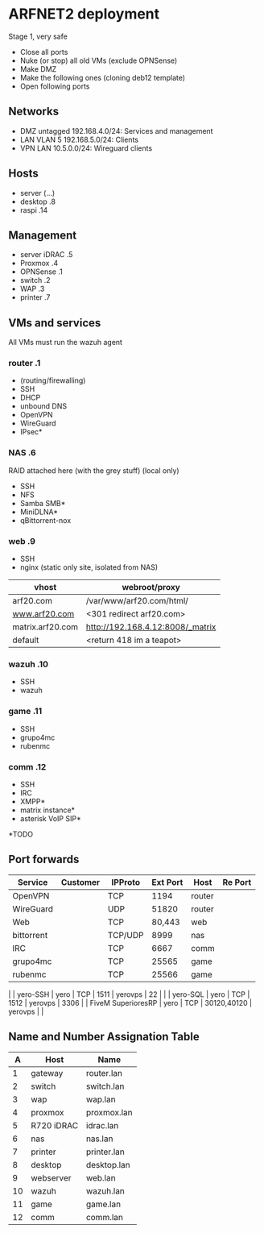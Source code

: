 # ARFNET2 deployment

Stage 1, very safe
 - Close all ports
 - Nuke (or stop) all old VMs (exclude OPNSense)
 - Make DMZ
 - Make the following ones (cloning deb12 template)
 - Open following ports

## Networks
 - DMZ untagged 192.168.4.0/24: Services and management
 - LAN VLAN 5   192.168.5.0/24: Clients
 - VPN LAN      10.5.0.0/24: Wireguard clients

## Hosts
 - server (...)
 - desktop .8
 - raspi .14

## Management
 - server iDRAC .5
 - Proxmox .4
 - OPNSense .1
 - switch .2
 - WAP .3
 - printer .7

## VMs and services
All VMs must run the wazuh agent

### router .1
 - (routing/firewalling)
 - SSH
 - DHCP
 - unbound DNS
 - OpenVPN
 - WireGuard
 - IPsec*

### NAS .6
RAID attached here (with the grey stuff) (local only)
 - SSH
 - NFS
 - Samba SMB*
 - MiniDLNA*
 - qBittorrent-nox

### web .9
 - SSH
 - nginx (static only site, isolated from NAS)

| vhost | webroot/proxy |
|-------|---------------|
| arf20.com | /var/www/arf20.com/html/ |
| www.arf20.com | <301 redirect arf20.com> |
| matrix.arf20.com | http://192.168.4.12:8008/_matrix |
| default | <return 418 im a teapot> |


### wazuh .10
 - SSH
 - wazuh

### game .11
 - SSH
 - grupo4mc
 - rubenmc

### comm .12
 - SSH
 - IRC
 - XMPP*
 - matrix instance*
 - asterisk VoIP SIP*

*TODO

## Port forwards
 | Service | Customer | IPProto | Ext Port | Host | Re Port |
 |---------|----------|---------|----------|------|---------|
 | OpenVPN | | TCP | 1194 | router | |
 | WireGuard | | UDP | 51820 | router | |
 | Web     | | TCP | 80,443 | web | |
 | bittorrent | | TCP/UDP | 8999 | nas | |
 | IRC     | | TCP | 6667 | comm | |
 | grupo4mc| | TCP | 25565 | game | |
 | rubenmc | | TCP | 25566 | game | |
 | 
 | yero-SSH | yero | TCP | 1511 | yerovps | 22 | |
 | yero-SQL | yero | TCP | 1512 | yerovps | 3306 |
 | FiveM SuperioresRP | yero | TCP | 30120,40120 | yerovps | |


## Name and Number Assignation Table
| A | Host | Name |
|---|------|------|
| 1 | gateway | router.lan |
| 2 | switch | switch.lan |
| 3 | wap | wap.lan |
| 4 | proxmox | proxmox.lan |
| 5 | R720 iDRAC | idrac.lan |
| 6 | nas | nas.lan |
| 7 | printer | printer.lan |
| 8 | desktop | desktop.lan |
| 9 | webserver | web.lan |
| 10 | wazuh | wazuh.lan |
| 11 | game | game.lan |
| 12 | comm | comm.lan |
